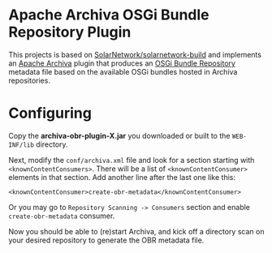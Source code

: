 # Apache Archiva OSGi Bundle Repository Plugin

This projects is based on [SolarNetwork/solarnetwork-build][5] and implements an [Apache Archiva][1] plugin that
produces an [OSGi Bundle Repository][2] metadata file based on the available OSGi bundles hosted in Archiva
repositories.

# Configuring

Copy the **archiva-obr-plugin-X.jar** you downloaded or built to the `WEB-INF/lib`
directory.

Next, modify the `conf/archiva.xml` file and look for a section starting with
`<knownContentConsumers>`. There will be a list of `<knownContentConsumer>` elements
in that section. Add another line after the last one like this:

    <knownContentConsumer>create-obr-metadata</knownContentConsumer>

Or you may go to `Repository Scanning -> Consumers` section and enable `create-obr-metadata` consumer.

Now you should be able to (re)start Archiva, and kick off a directory scan on your
desired repository to generate the OBR metadata file.

  [1]: http://archiva.apache.org/
  [2]: http://felix.apache.org/site/apache-felix-osgi-bundle-repository.html
  [3]: http://search.maven.org/#artifactdetails|org.apache.felix|org.apache.felix.bundlerepository|2.2.0|bundle
  [4]: http://search.maven.org/#artifactdetails|org.osgi|org.osgi.core|4.1.0|jar
  [5]: https://github.com/SolarNetwork/solarnetwork-build/tree/master/archiva-obr-plugin
